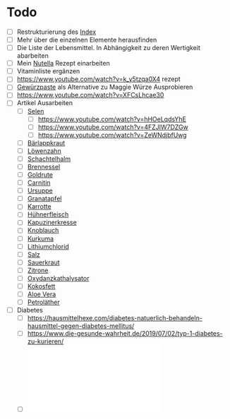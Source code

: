 # Todo

- [ ] Restrukturierung des [Index](../Index.md)
- [ ] Mehr über die einzelnen Elemente herausfinden
- [ ] Die Liste der Lebensmittel. In Abhängigkeit zu deren Wertigkeit abarbeiten
- [ ] Mein [Nutella](../Rezepte%20und%20Anleitungen/Nutella.md) Rezept einarbeiten
- [ ] Vitaminliste ergänzen
- [ ] https://www.youtube.com/watch?v=k_y5tzqa0X4 rezept
- [ ] [Gewürzpaste](https://www.chefkoch.de/rezepte/2924231444734351/Maggi-Wuerze.html) als Alternative zu Maggie Würze Ausprobieren
- [ ] https://www.youtube.com/watch?v=XFCsLhcae30
- [ ] Artikel Ausarbeiten
	- [ ] [Selen](../Elemente%20des%20Periodensystems/Selen.md)
		- [ ] https://www.youtube.com/watch?v=hHOeLqdsYhE
		- [ ] https://www.youtube.com/watch?v=4FZJIW7DZGw
		- [ ] https://www.youtube.com/watch?v=ZeWNdjbfUwg
	- [ ] [Bärlappkraut](../Hochwertige%20Rohstoffe/Bärlappkraut.md)
	- [ ] [Löwenzahn](../Hochwertige%20Rohstoffe/Löwenzahn.md)
	- [ ] [Schachtelhalm](../Hochwertige%20Rohstoffe/Schachtelhalm.md)
	- [ ] [Brennessel](../Hochwertige%20Rohstoffe/Brennessel.md)
	- [ ] [Goldrute](../Hochwertige%20Rohstoffe/Goldrute.md)
	- [ ] [Carnitin](../Hochwertige%20Rohstoffe/Carnitin.md)
	- [ ] [Ursuppe](../Rezepte%20und%20Anleitungen/Ursuppe.md)
	- [ ] [Granatapfel](../Hochwertige%20Rohstoffe/Granatapfel.md)
	- [ ] [Karrotte](../Hochwertige%20Rohstoffe/Karrotte.md)
	- [ ] [Hühnerfleisch](../Hochwertige%20Rohstoffe/Hühnerfleisch.md)
	- [ ] [Kapuzinerkresse](../Hochwertige%20Rohstoffe/Kapuzinerkresse.md)
	- [ ] [Knoblauch](../Hochwertige%20Rohstoffe/Knoblauch.md)
	- [ ] [Kurkuma](../Hochwertige%20Rohstoffe/Kurkuma.md)
	- [ ] [Lithiumchlorid](../Hochwertige%20Rohstoffe/Lithiumchlorid.md)
	- [ ] [Salz](../Hochwertige%20Rohstoffe/Salz.md)
	- [ ] [Sauerkraut](../Hochwertige%20Rohstoffe/Sauerkraut.md)
	- [ ] [Zitrone](../Hochwertige%20Rohstoffe/Zitrone.md)
	- [ ] [Oxydanzkathalysator](../Glossar/Oxydanzkathalysator.md)
	- [ ] [Kokosfett](../Hochwertige%20Rohstoffe/Kokosfett.md)
	- [ ] [Aloe Vera](../Hochwertige%20Rohstoffe/Aloe%20Vera.md)
	- [ ] [Petroläther](../Hochwertige%20Rohstoffe/Petroläther.md)
- [ ] Diabetes
	- [ ] https://hausmittelhexe.com/diabetes-natuerlich-behandeln-hausmittel-gegen-diabetes-mellitus/
	- [ ] https://www.die-gesunde-wahrheit.de/2019/07/02/typ-1-diabetes-zu-kurieren/
	- [ ] ![Chrom, Kupfer, Selen & Zink bei Diabetes Typ 1 & 2](__Attatchments/10.1515_jlm.2006.031.pdf)
